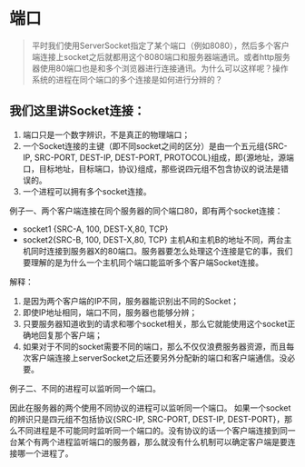 # 端口

> 平时我们使用ServerSocket指定了某个端口（例如8080），然后多个客户端连接上socket之后就都用这个8080端口和服务器端通讯。或者http服务器使用80端口也是和多个浏览器进行连接通讯。为什么可以这样呢？操作系统的进程在同个端口的多个连接是如何进行分辨的？


## 我们这里讲Socket连接： 
1. 端口只是一个数字辨识，不是真正的物理端口； 
2. 一个Socket连接的主键（即不同socket之间的区分）是由一个五元组{SRC-IP, SRC-PORT, DEST-IP, DEST-PORT, PROTOCOL}组成，即{源地址，源端口，目标地址，目标端口，协议}组成，那些说四元组不包含协议的说法是错误的。 
3. 一个进程可以拥有多个socket连接。

例子一、两个客户端连接在同个服务器的同个端口80，即有两个socket连接： 
- socket1 {SRC-A, 100, DEST-X,80, TCP} 
- socket2{SRC-B, 100, DEST-X,80, TCP} 
主机A和主机B的地址不同，两台主机同时连接到服务器X的80端口。服务器要怎么处理这个连接是它的事，我们要理解的是为什么一个主机同个端口能监听多个客户端Socket连接。

解释： 
1. 是因为两个客户端的IP不同，服务器能识别出不同的Socket； 
2. 即使IP地址相同，端口不同，服务器也能够分辨； 
3. 只要服务器知道收到的请求和哪个socket相关，那么它就能使用这个socket正确地回复那个客户端； 
4. 如果对于不同的socket需要不同的端口，那么不仅仅浪费服务器资源，而且每次客户端连接上serverSocket之后还要另外分配新的端口和客户端通信。没必要。




例子二、不同的进程可以监听同一个端口。

因此在服务器的两个使用不同协议的进程可以监听同一个端口。
如果一个socket的辨识只是四元组不包括协议{SRC-IP, SRC-PORT, DEST-IP, DEST-PORT}，那么不同进程是不可能同时监听同一个端口的。没有协议的话一个客户端连接到同一台某个有两个进程监听端口的服务器，那么就没有什么机制可以确定客户端是要连接哪一个进程了。
